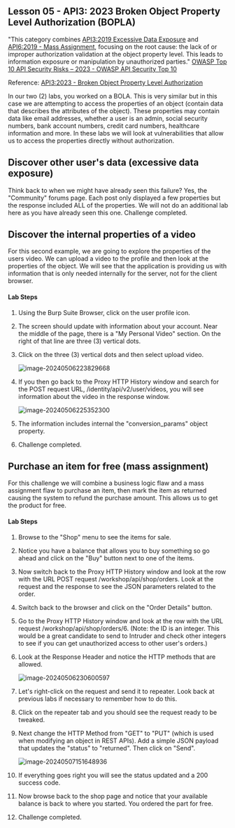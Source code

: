 ## Lesson 05 - API3: 2023 Broken Object Property Level Authorization (BOPLA)

"This category combines [API3:2019 Excessive Data Exposure](https://owasp.org/API-Security/editions/2019/en/0xa3-excessive-data-exposure/) and [API6:2019 - Mass Assignment](https://owasp.org/API-Security/editions/2019/en/0xa6-mass-assignment/), focusing on the root cause: the lack of or improper authorization validation at the object property level. This leads to information exposure or manipulation by unauthorized parties."
[OWASP Top 10 API Security Risks – 2023 - OWASP API Security Top 10](https://owasp.org/API-Security/editions/2023/en/0x11-t10/)

Reference: [API3:2023 - Broken Object Property Level Authorization](https://owasp.org/API-Security/editions/2023/en/0xa3-broken-object-property-level-authorization/)

In our two (2) labs, you worked on a BOLA. This is very similar but in this case we are attempting to access the properties of an object (contain data that describes the attributes of the object). These properties may contain data like email addresses, whether a user is an admin, social security numbers, bank account numbers, credit card numbers, healthcare information and more. In these labs we will look at vulnerabilities that allow us to access the properties directly without authorization.

## Discover other user's data (excessive data exposure)

Think back to when we might have already seen this failure? Yes, the "Community" forums page. Each post only displayed a few properties but the response included ALL of the properties. We will not do an additional lab here as you have already seen this one. Challenge completed.

## Discover the internal properties of a video

For this second example, we are going to explore the properties of the users video. We can upload a video to the profile and then look at the properties of the object. We will see that the application is providing us with information that is only needed internally for the server, not for the client browser.

#### Lab Steps

1. Using the Burp Suite Browser, click on the user profile icon.

2. The screen should update with information about your account. Near the middle of the page, there is a "My Personal Video" section. On the right of that line are three (3) vertical dots.

3. Click on the three (3) vertical dots and then select upload video.

   ![image-20240506223829668](C:\Users\Thomas.Freeman\AppData\Roaming\Typora\typora-user-images\image-20240506223829668.png)

4. If you then go back to the Proxy HTTP History window and search for the POST request URL, /identity/api/v2/user/videos, you will see information about the video in the response window.

   ![image-20240506225352300](C:\Users\Thomas.Freeman\AppData\Roaming\Typora\typora-user-images\image-20240506225352300.png)

5. The information includes internal the "conversion_params" object property. 

6. Challenge completed.

## Purchase an item for free (mass assignment)

For this challenge we will combine a business logic flaw and a mass assignment flaw to purchase an item, then mark the item as returned causing the system to refund the purchase amount. This allows us to get the product for free.

#### Lab Steps

1. Browse to the "Shop" menu to see the items for sale.

2. Notice you have a balance that allows you to buy something so go ahead and click on the "Buy" button next to one of the items.

3. Now switch back to the Proxy HTTP History window and look at the row with the URL POST request /workshop/api/shop/orders. Look at the request and the response to see the JSON parameters related to the order.

4. Switch back to the browser and click on the "Order Details" button.

5. Go to the Proxy HTTP History window and look at the row with the URL request /workshop/api/shop/orders/6. (Note: the ID is an integer. This would be a great candidate to send to Intruder and check other integers to see if you can get unauthorized access to other user's orders.)

6. Look at the Response Header and notice the HTTP methods that are allowed.

   ![image-20240506230600597](C:\Users\Thomas.Freeman\AppData\Roaming\Typora\typora-user-images\image-20240506230600597.png)

7. Let's right-click on the request and send it to repeater. Look back at previous labs if necessary to remember how to do this. 

8. Click on the repeater tab and you should see the request ready to be tweaked.

9. Next change the HTTP Method from "GET" to "PUT" (which is used when modifying an object in REST APIs). Add a simple JSON payload that updates the "status" to "returned". Then click on "Send".

   ![image-20240507151648936](C:\Users\Thomas.Freeman\AppData\Roaming\Typora\typora-user-images\image-20240507151648936.png)

10. If everything goes right you will see the status updated and a 200 success code.

11. Now browse back to the shop page and notice that your available balance is back to where you started. You ordered the part for free.

12. Challenge completed.

